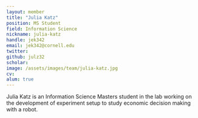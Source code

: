 ```yaml
---
layout: member
title: "Julia Katz"
position: MS Student
field: Information Science
nickname: julia-katz
handle: jek342
email: jek342@cornell.edu
twitter:
github: julz32
scholar:
image: /assets/images/team/julia-katz.jpg
cv:
alum: true
---
```

Julia Katz is an Information Science Masters student in the lab working on the  development of experiment setup to study economic decision making with a robot.
